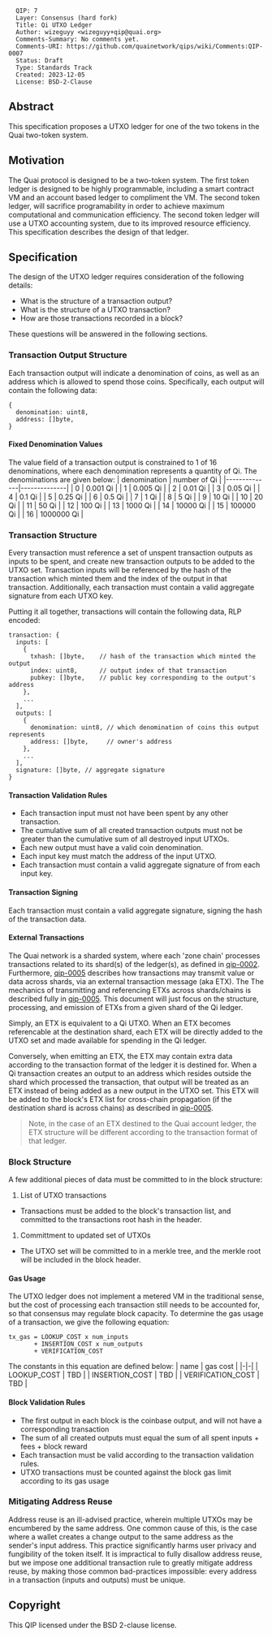 ```
  QIP: 7
  Layer: Consensus (hard fork)
  Title: Qi UTXO Ledger	
  Author: wizeguyy <wizeguyy+qip@quai.org>
  Comments-Summary: No comments yet.
  Comments-URI: https://github.com/quainetwork/qips/wiki/Comments:QIP-0007
  Status: Draft
  Type: Standards Track
  Created: 2023-12-05
  License: BSD-2-Clause
```

## Abstract
This specification proposes a UTXO ledger for one of the two tokens in the Quai two-token system.

## Motivation
The Quai protocol is designed to be a two-token system. The first token ledger is designed to be highly programmable, including a smart contract VM and an account based ledger to compliment the VM. The second token ledger, will sacrifice programability in order to achieve maximum computational and communication efficiency. The second token ledger will use a UTXO accounting system, due to its improved resource efficiency. This specification describes the design of that ledger.

## Specification
The design of the UTXO ledger requires consideration of the following details:
* What is the structure of a transaction output?
* What is the structure of a UTXO transaction?
* How are those transactions recorded in a block?

These questions will be answered in the following sections.

### Transaction Output Structure
Each transaction output will indicate a denomination of coins, as well as an address which is allowed to spend those coins. Specifically, each output will contain the following data:
```
{
  denomination: uint8,
  address: []byte,
}
```
#### Fixed Denomination Values
The value field of a transaction output is constrained to 1 of 16 denominations, where each denomination represents a quantity of Qi. The denominations are given below:
| denomination | number of Qi |
|--------------|--------------|
| 0            | 0.001 Qi     |
| 1            | 0.005 Qi     |
| 2            | 0.01 Qi      |
| 3            | 0.05 Qi      |
| 4            | 0.1 Qi       |
| 5            | 0.25 Qi      |
| 6            | 0.5 Qi       |
| 7            | 1 Qi         |
| 8            | 5 Qi         |
| 9            | 10 Qi        |
| 10           | 20 Qi        |
| 11           | 50 Qi        |
| 12           | 100 Qi       |
| 13           | 1000 Qi      |
| 14           | 10000 Qi     |
| 15           | 100000 Qi    |
| 16           | 1000000 Qi   |

### Transaction Structure
Every transaction must reference a set of unspent transaction outputs as inputs to be spent, and create new transaction outputs to be added to the UTXO set. Transaction inputs will be referenced by the hash of the transaction which minted them and the index of the output in that transaction. Additionally, each transaction must contain a valid aggregate signature from each UTXO key.

Putting it all together, transactions will contain the following data, RLP encoded:
```
transaction: {
  inputs: [
    {
      txhash: []byte,    // hash of the transaction which minted the output
      index: uint8,      // output index of that transaction
      pubkey: []byte,    // public key corresponding to the output's address
    },
    ...
  ],
  outputs: [
    {
      denomination: uint8, // which denomination of coins this output represents
      address: []byte,     // owner's address
    },
    ...
  ],
  signature: []byte, // aggregate signature
}
```

#### Transaction Validation Rules
* Each transaction input must not have been spent by any other transaction.
* The cumulative sum of all created transaction outputs must not be greater than the cumulative sum of all destroyed input UTXOs.
* Each new output must have a valid coin denomination.
* Each input key must match the address of the input UTXO.
* Each transaction must contain a valid aggregate signature of from each input key.

#### Transaction Signing
Each transaction must contain a valid aggregate signature, signing the hash of the transaction data.

#### External Transactions
The Quai network is a sharded system, where each 'zone chain' processes transactions related to its shard(s) of the ledger(s), as defined in [qip-0002](qip-00002.md). Furthermore, [qip-0005](qip-0005.md) describes how transactions may transmit value or data across shards, via an external transaction message (aka ETX). The 
The mechanics of transmitting and referencing ETXs across shards/chains is described fully in [qip-0005](qip-0005.md). This document will just focus on the structure, processing, and emission of ETXs from a given shard of the Qi ledger.

Simply, an ETX is equivalent to a Qi UTXO. When an ETX becomes referencable at the destination shard, each ETX will be directly added to the UTXO set and made available for spending in the Qi ledger.

Conversely, when emitting an ETX, the ETX may contain extra data according to the transaction format of the ledger it is destined for. When a Qi transaction creates an output to an address which resides outside the shard which processed the transaction, that output will be treated as an ETX instead of being added as a new output in the UTXO set. This ETX will be added to the block's ETX list for cross-chain propagation (if the destination shard is across chains) as described in [qip-0005](qip-0005.md).

> Note, in the case of an ETX destined to the Quai account ledger, the ETX structure will be different according to the transaction format of that ledger.

### Block Structure
A few additional pieces of data must be committed to in the block structure:
1) List of UTXO transactions
  * Transactions must be added to the block's transaction list, and committed to the transactions root hash in the header.
1) Committment to updated set of UTXOs
  * The UTXO set will be committed to in a merkle tree, and the merkle root will be included in the block header.

#### Gas Usage
The UTXO ledger does not implement a metered VM in the traditional sense, but the cost of processing each transaction still needs to be accounted for, so that consensus may regulate block capacity. To determine the gas usage of a transaction, we give the following equation:
```
tx_gas = LOOKUP_COST x num_inputs
       + INSERTION_COST x num_outputs
       + VERIFICATION_COST
```

The constants in this equation are defined below:
| name | gas cost |
|-|-|
| LOOKUP_COST       | TBD |
| INSERTION_COST    | TBD |
| VERIFICATION_COST | TBD |

#### Block Validation Rules
* The first output in each block is the coinbase output, and will not have a corresponding transaction
* The sum of all created outputs must equal the sum of all spent inputs + fees + block reward
* Each transaction must be valid according to the transaction validation rules.
* UTXO transactions must be counted against the block gas limit according to its gas usage

### Mitigating Address Reuse
Address reuse is an ill-advised practice, wherein multiple UTXOs may be encumbered by the same address. One common cause of this, is the case where a wallet creates a change output to the same address as the sender's input address. This practice significantly harms user privacy and fungibility of the token itself. It is impractical to fully disallow address reuse, but we impose one additional transaction rule to greatly mitigate address reuse, by making those common bad-practices impossible: every address in a transaction (inputs and outputs) must be unique.

## Copyright
This QIP licensed under the BSD 2-clause license.

